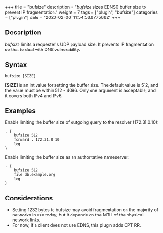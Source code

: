 +++
title = "bufsize"
description = "*bufsize* sizes EDNS0 buffer size to prevent IP fragmentation."
weight = 7
tags = ["plugin", "bufsize"]
categories = ["plugin"]
date = "2020-02-06T11:54:58.8775882"
+++

## Description
*bufsize* limits a requester's UDP payload size.
It prevents IP fragmentation so that to deal with DNS vulnerability.

## Syntax
```txt
bufsize [SIZE]
```

**[SIZE]** is an int value for setting the buffer size.
The default value is 512, and the value must be within 512 - 4096.
Only one argument is acceptable, and it covers both IPv4 and IPv6.

## Examples
Enable limiting the buffer size of outgoing query to the resolver (172.31.0.10):
```corefile
. {
    bufsize 512
    forward . 172.31.0.10
    log
}
```

Enable limiting the buffer size as an authoritative nameserver:
```corefile
. {
    bufsize 512
    file db.example.org
    log
}
```

## Considerations
- Setting 1232 bytes to bufsize may avoid fragmentation on the majority of networks in use today, but it depends on the MTU of the physical network links.
- For now, if a client does not use EDNS, this plugin adds OPT RR.
